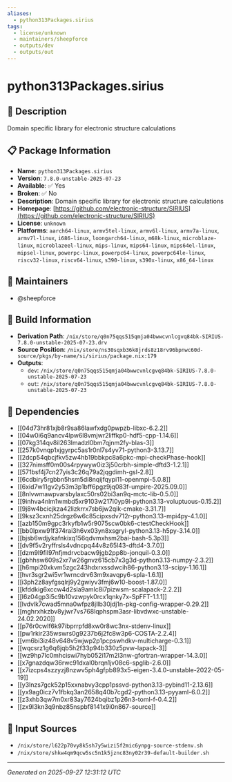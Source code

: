 ```yaml
---
aliases:
  - python313Packages.sirius
tags:
  - license/unknown
  - maintainers/sheepforce
  - outputs/dev
  - outputs/out
---
```


# python313Packages.sirius

## 📝 Description

Domain specific library for electronic structure calculations

## 📋 Package Information

- **Name**: `python313Packages.sirius`
- **Version**: `7.8.0-unstable-2025-07-23`
- **Available**: ✅ Yes
- **Broken**: ✅ No
- **Description**: Domain specific library for electronic structure calculations
- **Homepage**: [https://github.com/electronic-structure/SIRIUS](https://github.com/electronic-structure/SIRIUS)
- **License**: `unknown`
- **Platforms**: `aarch64-linux`, `armv5tel-linux`, `armv6l-linux`, `armv7a-linux`, `armv7l-linux`, `i686-linux`, `loongarch64-linux`, `m68k-linux`, `microblaze-linux`, `microblazeel-linux`, `mips-linux`, `mips64-linux`, `mips64el-linux`, `mipsel-linux`, `powerpc-linux`, `powerpc64-linux`, `powerpc64le-linux`, `riscv32-linux`, `riscv64-linux`, `s390-linux`, `s390x-linux`, `x86_64-linux`
## 👥 Maintainers

- @sheepforce


## 🔧 Build Information

- **Derivation Path**: `/nix/store/q0n75qqs515qmja04bwwcvnlcgvq84bk-SIRIUS-7.8.0-unstable-2025-07-23.drv`
- **Source Position**: `/nix/store/ns30sqxb36k8jrds8z18rv96bpnwc60d-source/pkgs/by-name/si/sirius/package.nix:179`
- **Outputs**:
  - `dev`:  `/nix/store/q0n75qqs515qmja04bwwcvnlcgvq84bk-SIRIUS-7.8.0-unstable-2025-07-23`
  - `out`:  `/nix/store/q0n75qqs515qmja04bwwcvnlcgvq84bk-SIRIUS-7.8.0-unstable-2025-07-23`

## 🔗 Dependencies

- [[04d73hr81xjb8r9sa86lawfxdg0pwpzb-libxc-6.2.2]]
- [[04w0i6q9ancv4lpw6l8vmjwr2liffkp0-hdf5-cpp-1.14.6]]
- [[07kg314qv8il263lmadzl0bm7qjnm2fy-blas-3]]
- [[257k0vnqp1xjgyrpc5as1r0nl7s4yv71-python3-3.13.7]]
- [[2dcp54qbcjfkv5zw4hb19bbkpc8a6pkc-mpi-checkPhase-hook]]
- [[327nimsff0m00s4rpywyw0iz3j50crbh-simple-dftd3-1.2.1]]
- [[571bsf4j7cn27yis3c26q79a2jqgdimh-gsl-2.8]]
- [[6cdbiry5rgbbn5hsm5di8nqijfqypi11-openmpi-5.0.8]]
- [[6xid7w11gv2y53m3p1bff6pgz9jq083f-umpire-2025.09.0]]
- [[8nlvwmawpvarsbylaxc50rs02bi3an9q-mctc-lib-0.5.0]]
- [[9inhva4nlm1wmbd5xr9103w217i0yp9l-python3.13-voluptuous-0.15.2]]
- [[9j8w4bcicjkza42lizkrrx7sb6jw2qik-cmake-3.31.7]]
- [[9ksz3cxnh25drgz6w6c85cipxsdv712r-python3.13-mpi4py-4.1.0]]
- [[azb150m9gpc3rkyfb1w5r9075scw0bk6-ctestCheckHook]]
- [[bb0lpxw91f374rai3h6vx03yn8xsgryl-python3.13-h5py-3.14.0]]
- [[bjsb6wdjykafnkixq156qdvmxhsm2bai-bash-5.3p3]]
- [[dv9f5v2ryffrsls4vdncpq44v8z65l43-dftd4-3.7.0]]
- [[dzm9l9fil97nfjmdrvcbacw9jgb2pp8b-jonquil-0.3.0]]
- [[gbhhsw609s2xr7w26gnvz615cb7x3g3d-python3.13-numpy-2.3.2]]
- [[h6mpi20xkvm5zgc243hdxrxssdwcih86-python3.13-scipy-1.16.1]]
- [[hvr3sgr2wi5vr1wrncdrv63m9xavqpy6-spla-1.6.1]]
- [[i3ph2z8ayfgsqlrj9y2gwiyv3fmj6w10-boost-1.87.0]]
- [[kfddkig6xccw4d2sla9amlc8i7pizwsm-scalapack-2.2.2]]
- [[l6z04gp3i5c9b10vzwpyk0rcx1qnky7x-SpFFT-1.1.1]]
- [[lvdvlk7cwad5mna0wfpz8jllb30jdj1n-pkg-config-wrapper-0.29.2]]
- [[mghrxhkzbv8yjwr7vs768lqphspm3asr-libvdwxc-unstable-24.02.2020]]
- [[p76r0cwlf6k97ibprrpfd8xw0r8wc3nx-stdenv-linux]]
- [[pw1rkir235wswrs0g9237b6j2fc8w3p6-COSTA-2.2.4]]
- [[vm6bi3iz48v648v5wjwp2p1pcpswhdkv-multicharge-0.3.1]]
- [[wqcsrz1g6q6jqb5h2f33p94b330z5pvw-lapack-3]]
- [[wz9hp7lc0mhciswi7hyb052i17m2l3nw-gfortran-wrapper-14.3.0]]
- [[x7gnazdqw36rwc91dxal0brqn1jv08c6-spglib-2.6.0]]
- [[x7izcps4szzyzj8nzwv5ph4gfpb893x5-eigen-3.4.0-unstable-2022-05-19]]
- [[y3lnzs7gck52p15xxnabvy3cpp1pssvd-python3.13-pybind11-2.13.6]]
- [[yx9ag0icz7v1fbkq3an2658q40b7cgd2-python3.13-pyyaml-6.0.2]]
- [[z3xhb3qw7m0xr83ay7624bqibz1p26n3-toml-f-0.4.2]]
- [[zx9l3kn3q9nbz85nspbf8141x9i0n867-source]]

## 📁 Input Sources

- `/nix/store/l622p70vy8k5sh7y5wizi5f2mic6ynpg-source-stdenv.sh`
- `/nix/store/shkw4qm9qcw5sc5n1k5jznc83ny02r39-default-builder.sh`

---
*Generated on 2025-09-27 12:31:12 UTC*
